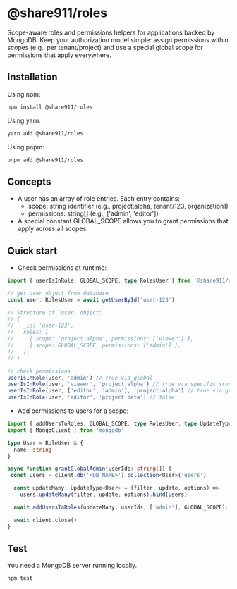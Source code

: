 # @share911/roles
Scope-aware roles and permissions helpers for applications backed by MongoDB. Keep your authorization model simple: assign permissions within scopes (e.g., per tenant/project) and use a special global scope for permissions that apply everywhere.

## Installation

Using npm:
```sh
npm install @share911/roles
```

Using yarn: 
```sh
yarn add @share911/roles
```

Using pnpm:
```sh
pnpm add @share911/roles
```


## Concepts
- A user has an array of role entries. Each entry contains:
  - scope: string identifier (e.g., project:alpha, tenant/123, organization1)
  - permissions: string[] (e.g., ['admin', 'editor'])
- A special constant GLOBAL_SCOPE allows you to grant permissions that apply across all scopes.

## Quick start
- Check permissions at runtime:
```typescript
import { userIsInRole, GLOBAL_SCOPE, type RolesUser } from '@share911/roles'

// get user object from database
const user: RolesUser = await getUserById('user-123')

// Structure of `user` object:
// {
//   _id: 'user-123',
//   roles: [
//     { scope: 'project:alpha', permissions: ['viewer'] },
//     { scope: GLOBAL_SCOPE, permissions: ['admin'] },
//   ],
// }

// check permissions
userIsInRole(user, 'admin') // true via global
userIsInRole(user, 'viewer', 'project:alpha') // true via specific scope
userIsInRole(user, ['editor', 'admin'], 'project:alpha') // true via global
userIsInRole(user, 'editor', 'project:beta') // false
```

- Add permissions to users for a scope:
```typescript
import { addUsersToRoles, GLOBAL_SCOPE, type RolesUser, type UpdateType } from '@share911/roles'
import { MongoClient } from 'mongodb'

type User = RoleUser & {
  name: string
}

async function grantGlobalAdmin(userIds: string[]) {
 const users = client.db('<DB_NAME>').collection<User>('users')

  const updateMany: UpdateType<User> = (filter, update, options) =>
    users.updateMany(filter, update, options).bind(users)

  await addUsersToRoles(updateMany, userIds, ['admin'], GLOBAL_SCOPE);

  await client.close()
}
```

## Test
You need a MongoDB server running locally.
```sh
npm test
```
